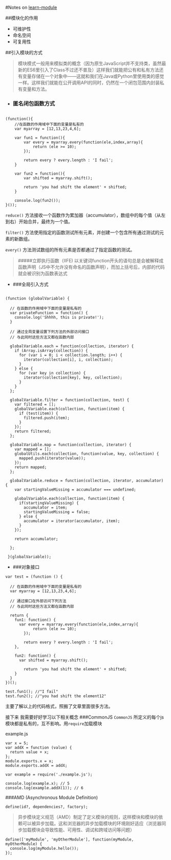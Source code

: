 #Notes on [learn-module](https://zhuanlan.zhihu.com/p/22890374)

##模块化的作用

* 可维护性
* 命名空间
* 可复用性

##引入模块的方式
>模块模式一般用来模拟类的概念（因为原生JavaScript并不支持类，虽然最新的ES6里引入了Class不过还不普及）这样我们就能把公有和私有方法还有变量存储在一个对象中——这就和我们在Java或Python里使用类的感觉一样。这样我们就能在公开调用API的同时，仍然在一个闭包范围内封装私有变量和方法。

* ### 匿名闭包函数方式
```

(function(){
	//在函数的作用域中下面的变量是私有的
	var myarray = [12,13,23,4,6];

	var fun1 = function(){
		var every = myarray.every(function(ele,index,array){
			return (ele >= 10);
		});

		return every ? every.length : 'I fail';
	}

	var fun2 = function(){
		var shifted = myarray.shift();

		return 'you had shift the element' + shifted;
	}

	console.log(fun2());
}());

```


`reduce()` 方法接收一个函数作为累加器（accumulator），数组中的每个值（从左到右）开始合并，最终为一个值。

`filter()` 方法使用指定的函数测试所有元素，并创建一个包含所有通过测试的元素的新数组。

`every()` 方法测试数组的所有元素是否都通过了指定函数的测试。

>#####立即执行函数（IIFE)
以关键词function开头的语句总是会被解释成函数声明（JS中不允许没有命名的函数声明），而加上括号后，内部的代码就会被识别为函数表达式


* ###全局引入方式

```

(function (globalVariable) {

  // 在函数的作用域中下面的变量是私有的
  var privateFunction = function() {
    console.log('Shhhh, this is private!');
  }

  // 通过全局变量设置下列方法的外部访问接口
  // 与此同时这些方法又都在函数内部

  globalVariable.each = function(collection, iterator) {
    if (Array.isArray(collection)) {
      for (var i = 0; i < collection.length; i++) {
        iterator(collection[i], i, collection);
      }
    } else {
      for (var key in collection) {
        iterator(collection[key], key, collection);
      }
    }
  };

  globalVariable.filter = function(collection, test) {
    var filtered = [];
    globalVariable.each(collection, function(item) {
      if (test(item)) {
        filtered.push(item);
      }
    });
    return filtered;
  };

  globalVariable.map = function(collection, iterator) {
    var mapped = [];
    globalUtils.each(collection, function(value, key, collection) {
      mapped.push(iterator(value));
    });
    return mapped;
  };

  globalVariable.reduce = function(collection, iterator, accumulator) {
    var startingValueMissing = accumulator === undefined;

    globalVariable.each(collection, function(item) {
      if(startingValueMissing) {
        accumulator = item;
        startingValueMissing = false;
      } else {
        accumulator = iterator(accumulator, item);
      }
    });

    return accumulator;

  };

 }(globalVariable));

```

* ###对象接口

```
var test = (function () {

  // 在函数的作用域中下面的变量是私有的
  var myarray = [12,13,23,4,6];

  // 通过接口在外部访问下列方法
  // 与此同时这些方法又都在函数内部

  return {
    fun1: function() {
      var every = myarray.every(function(ele,index,array){
			return (ele >= 10);
		});

		return every ? every.length : 'I fail';
    },

    fun2: function() {
      var shifted = myarray.shift();

		return 'you had shift the element' + shifted;
    }
  }
})();

test.fun1(); //"I fail"
test.fun2(); //"you had shift the element12"

```

主要了解以上的代码格式，照搬了文章里面很多方法。


接下来
我需要好好学习以下相关概念
###CommonJS
`CommonJS` 所定义的每个js模块都是私有的，互不影响。用`require`加载模块

example.js
```
var x = 5;
var addX = function (value) {
  return value + x;
};
module.exports.x = x;
module.exports.addX = addX;
```

```
var example = require('./example.js');

console.log(example.x); // 5
console.log(example.addX(1)); // 6

```
###AMD
(Asynchronous Module Definition)
```
define(id?, dependencies?, factory);
```
>异步模块定义规范（AMD）制定了定义模块的规则，这样模块和模块的依赖可以被异步加载。这和浏览器的异步加载模块的环境刚好适应（浏览器同步加载模块会导致性能、可用性、调试和跨域访问等问题）

```
define(['myModule', 'myOtherModule'], function(myModule, myOtherModule) {
  console.log(myModule.hello());
});
```




